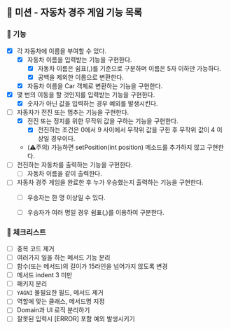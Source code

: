 ## 🚀 미션 - 자동차 경주 게임 기능 목록

### 🎨 기능

- [X] 각 자동차에 이름을 부여할 수 있다.
    + [X] 자동차 이름을 입력받는 기능을 구현한다.
        * [X] 자동차 이름은 쉼표(,)를 기준으로 구분하며 이름은 5자 이하만 가능하다.
        * [X] 공백을 제외한 이름으로 변환한다.
    + [X] 자동차 이름을 Car 객체로 변환하는 기능을 구현한다.
- [X] 몇 번의 이동을 할 것인지를 입력받는 기능을 구현한다.
  + [X] 숫자가 아닌 값을 입력하는 경우 예외를 발생시킨다.
- [ ] 자동차가 전진 또는 멈추는 기능을 구현한다.
  + [X] 전진 또는 정지를 위한 무작위 값을 구하는 기능을 구현한다.
    * [X] 전진하는 조건은 0에서 9 사이에서 무작위 값을 구한 후 무작위 값이 4 이상일 경우이다.
  + (⚠️주의) 가능하면 setPosition(int position) 메소드를 추가하지 않고 구현한다.
- [ ] 전진하는 자동차를 출력하는 기능을 구현한다.
    + [ ] 자동차 이름을 같이 출력한다.
- [ ] 자동차 경주 게임을 완료한 후 누가 우승했는지 출력하는 기능을 구현한다.
  + [ ] 우승자는 한 명 이상일 수 있다.
  + [ ] 우승자가 여러 명일 경우 쉼표(,)를 이용하여 구분한다.


### 🍬 체크리스트

- [ ] 중복 코드 제거
- [ ] 여러가지 일을 하는 메서드 기능 분리
- [ ] 함수(또는 메서드)의 길이가 15라인을 넘어가지 않도록 변경
- [ ] 메서드 indent 3 미만
- [ ] 패키지 분리
- [ ] `YAGNI` 불필요한 필드, 메서드 제거
- [ ] 역할에 맞는 클래스, 메서드명 지정
- [ ] Domain과 UI 로직 분리하기
- [ ] 잘못된 입력시 [ERROR] 포함 예외 발생시키기